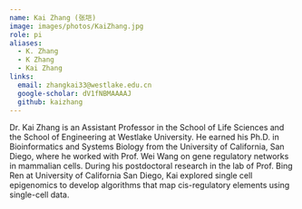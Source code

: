 ```yaml
---
name: Kai Zhang (张垲)
image: images/photos/KaiZhang.jpg
role: pi
aliases:
  - K. Zhang
  - K Zhang
  - Kai Zhang
links:
  email: zhangkai33@westlake.edu.cn
  google-scholar: dV1fNBMAAAAJ
  github: kaizhang
---
```


Dr. Kai Zhang is an Assistant Professor in the School of Life Sciences and the School of Engineering at Westlake University.
He earned his Ph.D. in Bioinformatics and Systems Biology from the University of California, San Diego, where he worked with Prof. Wei Wang on gene regulatory networks in mammalian cells.
During his postdoctoral research in the lab of Prof. Bing Ren at University of California San Diego, Kai explored single cell epigenomics to develop algorithms that map cis-regulatory elements using single-cell data.
